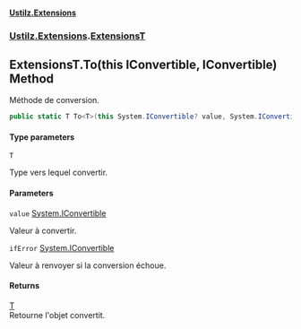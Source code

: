 #### [Ustilz.Extensions](index.md 'index')
### [Ustilz.Extensions](Ustilz.Extensions.md 'Ustilz.Extensions').[ExtensionsT](Ustilz.Extensions.ExtensionsT.md 'Ustilz.Extensions.ExtensionsT')

## ExtensionsT.To<T>(this IConvertible, IConvertible) Method

Méthode de conversion.

```csharp
public static T To<T>(this System.IConvertible? value, System.IConvertible ifError);
```
#### Type parameters

<a name='Ustilz.Extensions.ExtensionsT.To_T_(thisSystem.IConvertible,System.IConvertible).T'></a>

`T`

Type vers lequel convertir.
#### Parameters

<a name='Ustilz.Extensions.ExtensionsT.To_T_(thisSystem.IConvertible,System.IConvertible).value'></a>

`value` [System.IConvertible](https://docs.microsoft.com/en-us/dotnet/api/System.IConvertible 'System.IConvertible')

Valeur à convertir.

<a name='Ustilz.Extensions.ExtensionsT.To_T_(thisSystem.IConvertible,System.IConvertible).ifError'></a>

`ifError` [System.IConvertible](https://docs.microsoft.com/en-us/dotnet/api/System.IConvertible 'System.IConvertible')

Valeur à renvoyer si la conversion échoue.

#### Returns
[T](Ustilz.Extensions.ExtensionsT.To_T_(thisSystem.IConvertible,System.IConvertible).md#Ustilz.Extensions.ExtensionsT.To_T_(thisSystem.IConvertible,System.IConvertible).T 'Ustilz.Extensions.ExtensionsT.To<T>(this System.IConvertible, System.IConvertible).T')  
Retourne l'objet convertit.